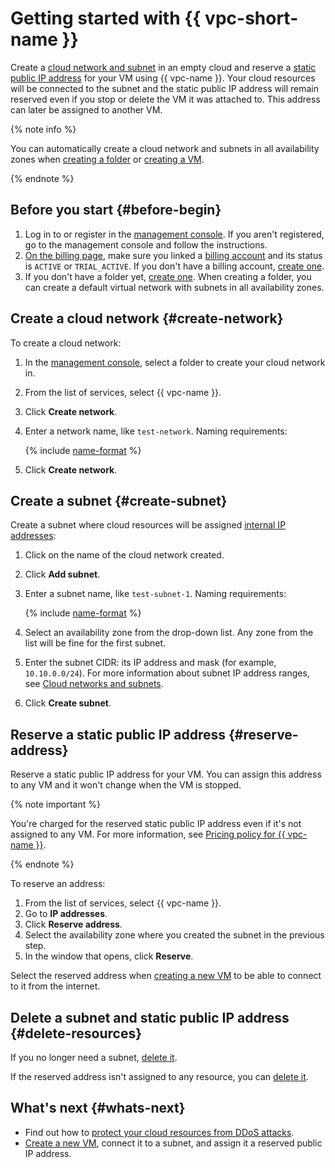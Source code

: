 # Getting started with {{ vpc-short-name }}

Create a [cloud network and subnet](concepts/network.md) in an empty cloud and reserve a [static public IP address](concepts/address.md#public-addresses) for your VM using {{ vpc-name }}. Your cloud resources will be connected to the subnet and the static public IP address will remain reserved even if you stop or delete the VM it was attached to. This address can later be assigned to another VM.

{% note info %}

You can automatically create a cloud network and subnets in all availability zones when [creating a folder](../resource-manager/operations/folder/create.md) or [creating a VM](../compute/quickstart/quick-create-linux.md).

{% endnote %}

## Before you start {#before-begin}

1. Log in to or register in the [management console](https://console.cloud.yandex.ru). If you aren't registered, go to the management console and follow the instructions.
1. [On the billing page](https://console.cloud.yandex.ru/billing), make sure you linked a [billing account](../billing/concepts/billing-account.md) and its status is `ACTIVE` or `TRIAL_ACTIVE`. If you don't have a billing account, [create one](../billing/quickstart/index.md#create_billing_account).
1. If you don't have a folder yet, [create one](../resource-manager/operations/folder/create.md). When creating a folder, you can create a default virtual network with subnets in all availability zones.

## Create a cloud network {#create-network}

To create a cloud network:

1. In the [management console](https://console.cloud.yandex.ru), select a folder to create your cloud network in.

1. From the list of services, select {{ vpc-name }}.

1. Click **Create network**.

1. Enter a network name, like `test-network`. Naming requirements:

   {% include [name-format](../_includes/name-format.md) %}

1. Click **Create network**.

## Create a subnet {#create-subnet}

Create a subnet where cloud resources will be assigned [internal IP addresses](concepts/address.md#internal-addresses):

1. Click on the name of the cloud network created.

1. Click **Add subnet**.

1. Enter a subnet name, like `test-subnet-1`. Naming requirements:

   {% include [name-format](../_includes/name-format.md) %}

1. Select an availability zone from the drop-down list. Any zone from the list will be fine for the first subnet.

1. Enter the subnet CIDR: its IP address and mask (for example, `10.10.0.0/24`). For more information about subnet IP address ranges, see [Cloud networks and subnets](concepts/network.md).

1. Click **Create subnet**.

## Reserve a static public IP address {#reserve-address}

Reserve a static public IP address for your VM. You can assign this address to any VM and it won't change when the VM is stopped.

{% note important %}

You're charged for the reserved static public IP address even if it's not assigned to any VM. For more information, see [Pricing policy for {{ vpc-name }}](pricing.md).

{% endnote %}

To reserve an address:

1. From the list of services, select {{ vpc-name }}.
1. Go to **IP addresses**.
1. Click **Reserve address**.
1. Select the availability zone where you created the subnet in the previous step.
1. In the window that opens, click **Reserve**.

Select the reserved address when [creating a new VM](../compute/operations/vm-create/create-linux-vm.md) to be able to connect to it from the internet.

## Delete a subnet and static public IP address {#delete-resources}

If you no longer need a subnet, [delete it](operations/subnet-delete.md).

If the reserved address isn't assigned to any resource, you can [delete it](operations/address-delete.md).

## What's next {#whats-next}

- Find out how to [protect your cloud resources from DDoS attacks](ddos-protection/index.md).
- [Create a new VM](../compute/operations/vm-create/create-linux-vm.md), connect it to a subnet, and assign it a reserved public IP address.


